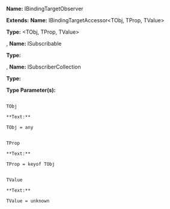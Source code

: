**Name:** IBindingTargetObserver

**Extends:** **Name:** IBindingTargetAccessor<TObj, TProp, TValue>

**Type:** <TObj, TProp, TValue>

, **Name:** ISubscribable

**Type:**

, **Name:** ISubscriberCollection

**Type:**

**Type Parameter(s):**

```**Name:**

TObj

**Text:**

TObj = any

```

```**Name:**

TProp

**Text:**

TProp = keyof TObj

```

```**Name:**

TValue

**Text:**

TValue = unknown

```

